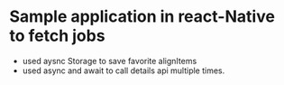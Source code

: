# Sample application in react-Native to fetch jobs
- used aysnc Storage to save favorite alignItems
- used async and await to call details api multiple times.
